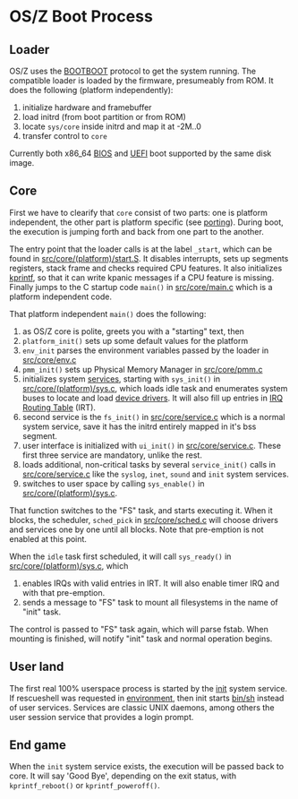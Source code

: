 OS/Z Boot Process
=================

Loader
------

OS/Z uses the [BOOTBOOT](https://github.com/bztsrc/osz/tree/master/loader) protocol to get the system running.
The compatible loader is loaded by the firmware, presumeably from ROM. It does the following (platform independently):

 1. initialize hardware and framebuffer
 2. load initrd (from boot partition or from ROM)
 3. locate `sys/core` inside initrd and map it at -2M..0
 4. transfer control to `core`

Currently both x86_64 [BIOS](https://github.com/bztsrc/osz/blob/master/loader/x86_64-bios/bootboot.asm) and [UEFI](https://github.com/bztsrc/osz/blob/master/loader/x86_64-efi/bootboot.c) boot supported by the same disk image.

Core
----

First we have to clearify that `core` consist of two parts: one is platform independent, the other part is platform specific
(see [porting](https://github.com/bztsrc/osz/blob/master/docs/porting.md)). During boot, the execution is jumping forth and back
from one part to the another.

The entry point that the loader calls is at the label `_start`, which can be found in  [src/core/(platform)/start.S](https://github.com/bztsrc/osz/blob/master/src/core/x86_64/start.S).
It disables interrupts, sets up segments registers, stack frame and checks required CPU features. It also initializes [kprintf](https://github.com/bztsrc/osz/blob/master/src/core/kprintf.c), so that it can write kpanic messages if a CPU feature is missing.
Finally jumps to the C startup code `main()` in [src/core/main.c](https://github.com/bztsrc/osz/blob/master/src/core/main.c) which is a platform independent code.

That platform independent `main()` does the following:

 1. as OS/Z core is polite, greets you with a "starting" text, then
 2. `platform_init()` sets up some default values for the platform
 3. `env_init` parses the environment variables passed by the loader in [src/core/env.c](https://github.com/bztsrc/osz/blob/master/src/core/env.c)
 4. `pmm_init()` sets up Physical Memory Manager in [src/core/pmm.c](https://github.com/bztsrc/osz/blob/master/src/core/pmm.c)
 5. initializes system [services](https://github.com/bztsrc/osz/blob/master/docs/services.md), starting with `sys_init()` in [src/core/(platform)/sys.c](https://github.com/bztsrc/osz/blob/master/src/core/x86_64/sys.c), which loads idle task
 and enumerates system buses to locate and load [device drivers](https://github.com/bztsrc/osz/blob/master/docs/drivers.md). It will also fill up entries
in [IRQ Routing Table](https://github.com/bztsrc/osz/blob/master/src/core/x86_64/isr.c#123) (IRT).
 6. second service is the `fs_init()` in [src/core/service.c](https://github.com/bztsrc/osz/blob/master/src/core/service.c) which is a normal system service, save it has the initrd entirely mapped in it's bss segment.
 7. user interface is initialized with `ui_init()` in [src/core/service.c](https://github.com/bztsrc/osz/blob/master/src/core/service.c). These first three service are mandatory, unlike the rest.
 8. loads additional, non-critical tasks by several `service_init()` calls in [src/core/service.c](https://github.com/bztsrc/osz/blob/master/src/core/service.c) like the `syslog`, `inet`, `sound` and `init` system services.
 9. switches to user space by calling `sys_enable()` in [src/core/(platform)/sys.c](https://github.com/bztsrc/osz/blob/master/src/core/x86_64/sys.c).

That function switches to the "FS" task, and starts executing it. When it blocks, the scheduler,
`sched_pick` in [src/core/sched.c](https://github.com/bztsrc/osz/blob/master/src/core/sched.c)
will choose drivers and services one by one until all blocks. Note that pre-emption is not enabled at this point.

When the `idle` task first scheduled, it will call `sys_ready()` in [src/core/(platform)/sys.c](https://github.com/bztsrc/osz/blob/master/src/core/x86_64/sys.c), which
 1. enables IRQs with valid entries in IRT. It will also enable timer IRQ and with that pre-emption.
 2. sends a message to "FS" task to mount all filesystems in the name of "init" task.

The control is passed to "FS" task again, which will parse fstab. When mounting is finished, will notify "init" task and
normal operation begins.

User land
---------

The first real 100% userspace process is started by the [init](https://github.com/bztsrc/osz/blob/master/src/init/main.c) system service.
If rescueshell was requested in [environment](https://github.com/bztsrc/osz/blob/master/etc/sys/config), then init starts [bin/sh](https://github.com/bztsrc/osz/blob/master/src/sh/main.c)
instead of user services. Services are classic UNIX daemons, among others the user session service that provides a login prompt.

End game
--------

When the `init` system service exists, the execution will be passed back to core. It will say 'Good Bye', depending on
the exit status, with `kprintf_reboot()` or `kprintf_poweroff()`.
